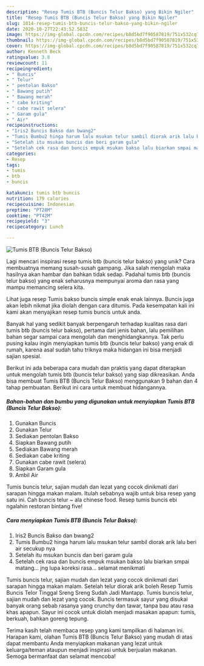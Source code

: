 ```yaml
---
description: "Resep Tumis BTB (Buncis Telur Bakso) yang Bikin Ngiler"
title: "Resep Tumis BTB (Buncis Telur Bakso) yang Bikin Ngiler"
slug: 1014-resep-tumis-btb-buncis-telur-bakso-yang-bikin-ngiler
date: 2020-10-27T22:43:52.583Z
image: https://img-global.cpcdn.com/recipes/b8d5bd7f90587819/751x532cq70/tumis-btb-buncis-telur-bakso-foto-resep-utama.jpg
thumbnail: https://img-global.cpcdn.com/recipes/b8d5bd7f90587819/751x532cq70/tumis-btb-buncis-telur-bakso-foto-resep-utama.jpg
cover: https://img-global.cpcdn.com/recipes/b8d5bd7f90587819/751x532cq70/tumis-btb-buncis-telur-bakso-foto-resep-utama.jpg
author: Kenneth Beck
ratingvalue: 3.8
reviewcount: 11
recipeingredient:
- " Buncis"
- " Telur"
- " pentolan Bakso"
- " Bawang putih"
- " Bawang merah"
- " cabe kriting"
- " cabe rawit selera"
- " Garam gula"
- " Air"
recipeinstructions:
- "Iris2 Buncis Bakso dan bwang2"
- "Tumis Bumbu2 hinga harum lalu msukan telur sambil diorak arik lalu beri air secukup nya"
- "Setelah itu msukan buncis dan beri garam gula"
- "Setelah cek rasa dan buncis empuk msukan bakso lalu biarkan smpai matang... jng lupa koreksi rasa... selamat menikmati"
categories:
- Resep
tags:
- tumis
- btb
- buncis

katakunci: tumis btb buncis 
nutrition: 179 calories
recipecuisine: Indonesian
preptime: "PT28M"
cooktime: "PT42M"
recipeyield: "3"
recipecategory: Lunch

---
```



![Tumis BTB (Buncis Telur Bakso)](https://img-global.cpcdn.com/recipes/b8d5bd7f90587819/751x532cq70/tumis-btb-buncis-telur-bakso-foto-resep-utama.jpg)

Lagi mencari inspirasi resep tumis btb (buncis telur bakso) yang unik? Cara membuatnya memang susah-susah gampang. Jika salah mengolah maka hasilnya akan hambar dan bahkan tidak sedap. Padahal tumis btb (buncis telur bakso) yang enak seharusnya mempunyai aroma dan rasa yang mampu memancing selera kita.

Lihat juga resep Tumis bakso buncis simple enak enak lainnya. Buncis juga akan lebih nikmat jika diolah dengan cara ditumis. Pada kesempatan kali ini kami akan menyajikan resep tumis buncis untuk anda.

Banyak hal yang sedikit banyak berpengaruh terhadap kualitas rasa dari tumis btb (buncis telur bakso), pertama dari jenis bahan, lalu pemilihan bahan segar sampai cara mengolah dan menghidangkannya. Tak perlu pusing kalau ingin menyiapkan tumis btb (buncis telur bakso) yang enak di rumah, karena asal sudah tahu triknya maka hidangan ini bisa menjadi sajian spesial.


Berikut ini ada beberapa cara mudah dan praktis yang dapat diterapkan untuk mengolah tumis btb (buncis telur bakso) yang siap dikreasikan. Anda bisa membuat Tumis BTB (Buncis Telur Bakso) menggunakan 9 bahan dan 4 tahap pembuatan. Berikut ini cara untuk membuat hidangannya.

<!--inarticleads1-->

##### Bahan-bahan dan bumbu yang digunakan untuk menyiapkan Tumis BTB (Buncis Telur Bakso):

1. Gunakan  Buncis
1. Gunakan  Telur
1. Sediakan  pentolan Bakso
1. Siapkan  Bawang putih
1. Sediakan  Bawang merah
1. Sediakan  cabe kriting
1. Gunakan  cabe rawit (selera)
1. Siapkan  Garam gula
1. Ambil  Air


Tumis buncis telur, sajian mudah dan lezat yang cocok dinikmati dari sarapan hingga makan malam. Itulah sebabnya wajib untuk bisa resep yang satu ini. Cah buncis telur ~ ala chinese food. Resep tumis buncis ebi ngalahin restoran bintang five! 

<!--inarticleads2-->

##### Cara menyiapkan Tumis BTB (Buncis Telur Bakso):

1. Iris2 Buncis Bakso dan bwang2
1. Tumis Bumbu2 hinga harum lalu msukan telur sambil diorak arik lalu beri air secukup nya
1. Setelah itu msukan buncis dan beri garam gula
1. Setelah cek rasa dan buncis empuk msukan bakso lalu biarkan smpai matang... jng lupa koreksi rasa... selamat menikmati


Tumis buncis telur, sajian mudah dan lezat yang cocok dinikmati dari sarapan hingga makan malam. Setelah telur diorak arik boleh Resep Tumis Buncis Telor Tinggal Sreng Sreng Sudah Jadi Mantapp. Tumis buncis telur, sajian mudah dan lezat yang cocok. Buncis termasuk sayur yang disukai banyak orang sebab rasanya yang crunchy dan tawar, tanpa bau atau rasa khas apapun. Sayur ini cocok untuk diolah menjadi masakan apapun: tumis, berkuah, bahkan goreng tepung. 

Terima kasih telah membaca resep yang kami tampilkan di halaman ini. Harapan kami, olahan Tumis BTB (Buncis Telur Bakso) yang mudah di atas dapat membantu Anda menyiapkan makanan yang lezat untuk keluarga/teman ataupun menjadi inspirasi untuk berjualan makanan. Semoga bermanfaat dan selamat mencoba!
